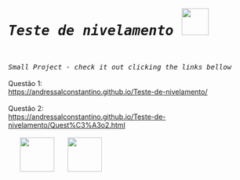 # <samp><i> Teste de nivelamento </i></samp><img src="https://media4.giphy.com/media/mrF0X7kMMOX1if7ykw/giphy.gif?cid=790b761184fad64a2499ea2f5d4139e59f4075a0989982bf&rid=giphy.gif&ct=s" width="55"/>

<br>

<samp> <i> Small Project - check it out clicking the links bellow</i></samp>
<br><br>
Questão 1: <br>
https://andressalconstantino.github.io/Teste-de-nivelamento/
<br><br>
Questão 2: <br>
https://andressalconstantino.github.io/Teste-de-nivelamento/Quest%C3%A3o2.html
<br><br>
 &#8287;&#8287;&#8287;&#8287;&#8287; <img src="https://img.icons8.com/ultraviolet/80/000000/html--v1.png" width="70"/> &#8287;&#8287;&#8287;&#8287;&#8287; <img src="https://img.icons8.com/ultraviolet/80/000000/css.png" width="70"/>  &#8287;&#8287;&#8287;&#8287;&#8287; 
<br>
<br>


